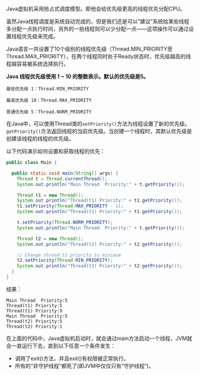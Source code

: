 Java虚拟机采用抢占式调度模型。即他会给优先级更高的线程优先分配CPU。

虽然Java线程调度是系统自动完成的，但是我们还是可以“建议”系统给某些线程多分配一点执行时间，另外的一些线程则可以少分配一点——这项操作可以通过设置线程优先级来完成。

Java语言一共设置了10个级别的线程优先级（Thread.MIN_PRIORITY至Thread.MAX_PRIORITY），在两个线程同时处于Ready状态时，优先级越高的线程越容易被系统选择执行。

**Java 线程优先级使用 1 ~ 10 的整数表示。默认的优先级是5。**

```
最低优先级 1：Thread.MIN_PRIORITY

最高优先级 10：Thread.MAX_PRIORITY

普通优先级 5：Thread.NORM_PRIORITY
```

在Java中，可以使用Thread类的`setPriority()`方法为线程设置了新的优先级。`getPriority()`方法返回线程的当前优先级。当创建一个线程时，其默认优先级是创建该线程的线程的优先级。

以下代码演示如何设置和获取线程的优先：

```java
public class Main {

  public static void main(String[] args) {
    Thread t = Thread.currentThread();
    System.out.println("Main Thread  Priority:" + t.getPriority());

    Thread t1 = new Thread();
    System.out.println("Thread(t1) Priority:" + t1.getPriority());
    t1.setPriority(Thread.MAX_PRIORITY - 1);
    System.out.println("Thread(t1) Priority:" + t1.getPriority());

    t.setPriority(Thread.NORM_PRIORITY);
    System.out.println("Main Thread  Priority:" + t.getPriority());

    Thread t2 = new Thread();
    System.out.println("Thread(t2) Priority:" + t2.getPriority());

    // Change thread t2 priority to minimum
    t2.setPriority(Thread.MIN_PRIORITY);
    System.out.println("Thread(t2) Priority:" + t2.getPriority());
  }
}
```

结果：

```
Main Thread  Priority:5
Thread(t1) Priority:5
Thread(t1) Priority:9
Main Thread  Priority:5
Thread(t2) Priority:5
Thread(t2) Priority:1
```

在上面的代码中，Java虚拟机启动时，就会通过main方法启动一个线程，JVM就会一直运行下去，直到以下任意一个条件发生：

- 调用了exit()方法，并且exit()有权限被正常执行。
- 所有的“非守护线程”都死了(即JVM中仅仅只有“守护线程”)。